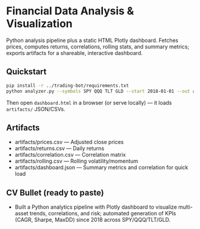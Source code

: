 # Financial Data Analysis & Visualization

Python analysis pipeline plus a static HTML Plotly dashboard. Fetches prices, computes returns, correlations, rolling stats, and summary metrics; exports artifacts for a shareable, interactive dashboard.

## Quickstart
```bash
pip install -r ../trading-bot/requirements.txt
python analyzer.py --symbols SPY QQQ TLT GLD --start 2018-01-01 --out artifacts
```

Then open `dashboard.html` in a browser (or serve locally) — it loads `artifacts/` JSON/CSVs.

## Artifacts
- artifacts/prices.csv — Adjusted close prices
- artifacts/returns.csv — Daily returns
- artifacts/correlation.csv — Correlation matrix
- artifacts/rolling.csv — Rolling volatility/momentum
- artifacts/dashboard.json — Summary metrics and correlation for quick load

## CV Bullet (ready to paste)
- Built a Python analytics pipeline with Plotly dashboard to visualize multi-asset trends, correlations, and risk; automated generation of KPIs (CAGR, Sharpe, MaxDD) since 2018 across SPY/QQQ/TLT/GLD.
